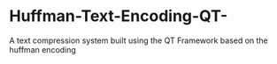 # Huffman-Text-Encoding-QT-
A text compression system built using the QT Framework based on the huffman encoding 
